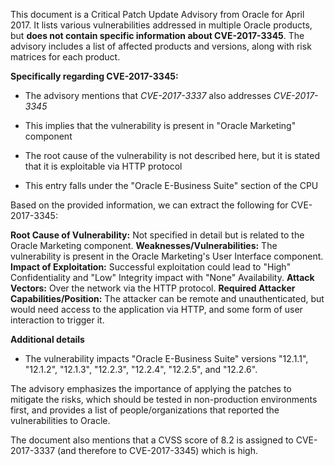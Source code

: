 This document is a Critical Patch Update Advisory from Oracle for April 2017. It lists various vulnerabilities addressed in multiple Oracle products, but **does not contain specific information about CVE-2017-3345**. The advisory includes a list of affected products and versions, along with risk matrices for each product.

**Specifically regarding CVE-2017-3345:**

- The advisory mentions that *CVE-2017-3337* also addresses *CVE-2017-3345*
- This implies that the vulnerability is present in "Oracle Marketing" component
- The root cause of the vulnerability is not described here, but it is stated that it is exploitable via HTTP protocol

- This entry falls under the "Oracle E-Business Suite" section of the CPU

Based on the provided information, we can extract the following for CVE-2017-3345:

**Root Cause of Vulnerability:** Not specified in detail but is related to the Oracle Marketing component.
**Weaknesses/Vulnerabilities:** The vulnerability is present in the Oracle Marketing's User Interface component.
**Impact of Exploitation:** Successful exploitation could lead to "High" Confidentiality and "Low" Integrity impact with "None" Availability.
**Attack Vectors:** Over the network via the HTTP protocol.
**Required Attacker Capabilities/Position:** The attacker can be remote and unauthenticated, but would need access to the application via HTTP, and some form of user interaction to trigger it.

**Additional details**
- The vulnerability impacts "Oracle E-Business Suite" versions "12.1.1", "12.1.2", "12.1.3", "12.2.3", "12.2.4", "12.2.5", and "12.2.6".

The advisory emphasizes the importance of applying the patches to mitigate the risks, which should be tested in non-production environments first, and provides a list of people/organizations that reported the vulnerabilities to Oracle.

The document also mentions that a CVSS score of 8.2 is assigned to CVE-2017-3337 (and therefore to CVE-2017-3345) which is high.
